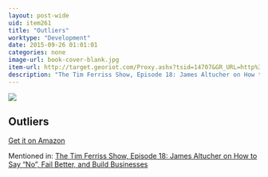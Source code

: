 ```yaml
---
layout: post-wide
uid: item261
title: "Outliers"
worktype: "Development"
date: 2015-09-26 01:01:01
categories: none
image-url: book-cover-blank.jpg
item-url: http://target.georiot.com/Proxy.ashx?tsid=14707&GR_URL=http%3A%2F%2Fwww.amazon.com%2FOutliers-Story-Success-Malcolm-Gladwell%2Fdp%2F0316017930%2520
description: "The Tim Ferriss Show, Episode 18: James Altucher on How to Say “No”, Fail Better, and Build Businesses"
---
```

<a href="http://target.georiot.com/Proxy.ashx?tsid=14707&GR_URL=http%3A%2F%2Fwww.amazon.com%2FOutliers-Story-Success-Malcolm-Gladwell%2Fdp%2F0316017930%2520" target="blank"><img src="../../../../img/thumbs/book-cover-blank.jpg" class="prod-img"></a>
<h2>Outliers</h2>
<p><a href="http://target.georiot.com/Proxy.ashx?tsid=14707&GR_URL=http%3A%2F%2Fwww.amazon.com%2FOutliers-Story-Success-Malcolm-Gladwell%2Fdp%2F0316017930%2520" target="blank">Get it on Amazon</a><p>
<p>Mentioned in: <a href="http://fourhourworkweek.com/2014/07/11/james-altucher/" target="blank">The Tim Ferriss Show, Episode 18: James Altucher on How to Say “No”, Fail Better, and Build Businesses</a></p>

